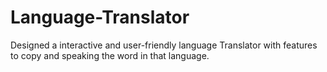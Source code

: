 # Language-Translator
Designed a interactive and user-friendly language Translator with features to copy and speaking the word in that language.
